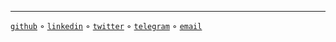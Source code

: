 
----

[`github`](https://github.com/sanix-darker "Where i sleep in term of projects.")
◦ [`linkedin`](https://www.linkedin.com/in/saa-djio-829399121/ "Not activelly maintained.")
◦ [`twitter`](https://twitter.com/sanixdarker "Time to time, posting stuff here.")
◦ [`telegram`](https://t.me/sanixdarker "You can Conctact me here anytime.")
◦ [`email`](mailto:s4nixdk@gmail.com?subject=Hello%20there "You can email me anytime.")
            </div>
        <!-- for code preview -->
        <script src="https://cdnjs.cloudflare.com/ajax/libs/prism/1.25.0/prism.min.js" ></script>
        <script src="https://cdnjs.cloudflare.com/ajax/libs/prism/1.25.0/plugins/autoloader/prism-autoloader.min.js"></script>
    </body>
</html>
